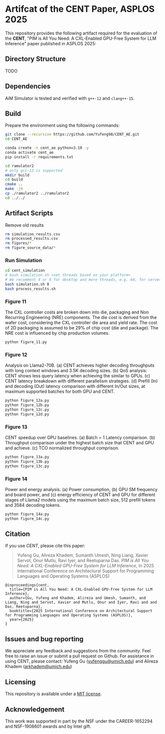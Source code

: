 # Artifcat of the CENT Paper, ASPLOS 2025

This repository provides the following artifact required for the evaluation of the **CENT**, "PIM is All You Need: A CXL-Enabled GPU-Free System for LLM Inference" paper published in ASPLOS 2025:

## Directory Structure

TODO

## Dependencies

AiM Simulator is tested and verified with `g++-12` and `clang++-15`.

## Build

Prepare the environment using the following commands:

```bash
git clone --recursive https://github.com/Yufeng98/CENT_AE.git
cd CENT_AE

conda create -n cent_ae python=3.10 -y
conda activate cent_ae
pip install -r requirements.txt

cd ramulator2
# only gcc-12 is supported
mkdir build
cd build
cmake ..
make -j4
cp ./ramulator2 ../ramulator2
cd ../../
```

## Artifact Scripts

Remove old results
```bash
rm simulation_results.csv
rm processed_results.csv
rm figures/*
rm figure_source_data/*
```

### Run Simulation
```bash
cd cent_simulation
# bash simulation.sh <set threads based on your platform>
# We recomment 4 or 8 for desktop and more threads, e.g. 64, for server
bash simulation.sh 8
bash process_results.sh
```

### Figure 11
The CXL controller costs are broken down into die, packaging and Non Recurring Engineering (NRE) components. The die cost is derived from the wafer cost, considering the CXL controller die area and yield rate. The cost of 2D packaging is assumed to be 29% of chip cost (die and package). The NRE cost is
influenced by chip production volumes.
```bash
python figure_11.py
```

### Figure 12
Analysis on Llama2-70B. (a) CENT achieves higher decoding throughputs with long context windows and 3.5K decoding sizes. (b) QoS analysis: CENT shows less query latency when achieving the similar to GPUs. (c) CENT latency breakdown with different parallelism strategies. (d) Prefill (In) and decoding (Out) latency comparison with different In/Out sizes, at maximum supported batches for both GPU and CENT.
```bash
python figure_12a.py
python figure_12b.py
python figure_12c.py
python figure_12d.py
```

### Figure 13
CENT speedup over GPU baselines. (a) Batch = 1 Latency comparison. (b) Throughput comparison under the highest batch size that CENT and GPU and achieve. (c) TCO normalized throughput comprison.
```bash
python figure_13a.py
python figure_13b.py
python figure_13c.py
```

### Figure 14
Power and energy analysis. (a) Power consumption, (b) GPU SM frequency and board power, and (c) energy efficiency of CENT and GPU for different stages of Llama2 models using the maximum batch size, 512 prefill tokens and 3584 decoding tokens.
```bash
python figure_14a.py
python figure_14c.py
```

## Citation

If you use *CENT*, please cite this paper:

> Yufeng Gu, Alireza Khadem, Sumanth Umesh, Ning Liang, Xavier Servot, Onur Mutlu, Ravi Iyer, and Reetuparna Das.
> *PIM is All You Need: A CXL-Enabled GPU-Free System for LLM Inference*,
> In 2025 International Conference on Architectural Support for Programming Languages and Operating Systems (ASPLOS)

```
@inproceedings{cent,
  title={PIM is All You Need: A CXL-Enabled GPU-Free System for LLM Inference},
  author={Gu, Yufeng and Khadem, Alireza and Umesh, Sumanth, and Liang, Ning and Servot, Xavier and Mutlu, Onur and Iyer, Ravi and and Das, Reetuparna},
  booktitle={2025 International Conference on Architectural Support for Programming Languages and Operating Systems (ASPLOS)}, 
  year={2025}
}
```

## Issues and bug reporting

We appreciate any feedback and suggestions from the community.
Feel free to raise an issue or submit a pull request on Github.
For assistance in using CENT, please contact: Yufeng Gu (yufenggu@umich.edu) and Alireza Khadem (arkhadem@umich.edu)

## Licensing

This repository is available under a [MIT license](/LICENSE).

## Acknowledgement

This work was supported in part by the NSF under the CAREER-1652294 and NSF-1908601 awards and by Intel gift.